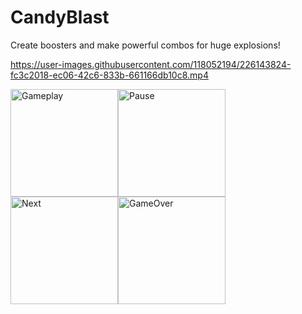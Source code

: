 # CandyBlast
 Create boosters and make powerful combos for huge explosions!
 
https://user-images.githubusercontent.com/118052194/226143824-fc3c2018-ec06-42c6-833b-661166db10c8.mp4

<img width="172" alt="Gameplay" src="https://user-images.githubusercontent.com/118052194/226143825-310e7207-19d7-463c-9427-282749333ab7.png"><img width="172" alt="Pause" src="https://user-images.githubusercontent.com/118052194/226143827-5b04bfa9-792d-4ca8-bbf6-af37552d6c10.png"><img width="172" alt="Next" src="https://user-images.githubusercontent.com/118052194/226143829-4df3c162-5957-42d5-8028-ad2b3836366a.png"><img width="172" alt="GameOver" src="https://user-images.githubusercontent.com/118052194/226143832-426397b5-ed5d-4ca7-9991-a513daca57b6.png">
